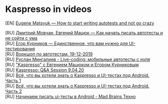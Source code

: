 # Kaspresso in videos

[EN] [Eugene Matsyuk — How to start writing autotests and not go crazy](https://www.youtube.com/watch?v=xiVDqMlTdbM) <br>

[RU] [Дмитрий Мовчан, Евгений Мацюк — Как начать писать автотесты и не сойти с ума](https://youtu.be/q_8UUhVDV7c) <br>
[RU] [Егор Курников — Единственное, что вам нужно для UI-тестирования](https://youtu.be/cTykctRSmuA) <br>
[RU] [Воркшоп по автотестам. 19-12-2019](https://www.youtube.com/watch?v=FExlaWfKENI) <br>
[RU] [Руслан Мингалиев - Live-coding: мобильные автотесты с нуля ](https://www.youtube.com/watch?v=gFPeH2yihDA) <br>
[RU] ["Kaspresso" с Евгением Мацюком и Егором Курниковым](https://www.youtube.com/watch?v=vHkoxOfwbDg) <br>
[RU] [Kaspresso: Q&A Session 9.04.20](https://www.youtube.com/watch?v=Jqnn_CDcjK0) <br>
[RU] [Всё, что вы хотели знать о Kaspresso и UI-тестах под Android. Часть 1](https://www.youtube.com/watch?v=JN-c5hD2ZZ8&t=712s) <br>
[RU] [Всё, что вы хотели знать о Kaspresso и UI-тестах под Android. Часть 2](https://www.youtube.com/watch?v=kmdyzO8Whfo&t=2025s) <br>
[RU] [Начинаем писать ui-тесты в Android - Mad Brains Техно](https://www.youtube.com/watch?v=AOgXnq-VII0) <br>
